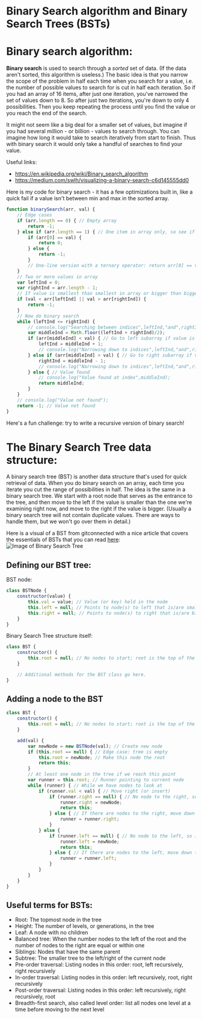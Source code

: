# Binary Search algorithm and Binary Search Trees (BSTs)

# Binary search algorithm:

**Binary search** is used to search through a *sorted* set of data.  (If the data aren't sorted, this algorithm is useless.)  The basic idea is that you narrow the scope of the problem in half each time when you search for a value, i.e. the number of possible values to search for is cut in half each iteration.  So if you had an array of 16 items, after just one iteration, you've narrowed the set of values down to 8.  So after just two iterations, you're down to only 4 possibilities.  Then you keep repeating the process until you find the value or you reach the end of the search.

It might not seem like a big deal for a smaller set of values, but imagine if you had several million - or billion - values to search through.  You can imagine how long it would take to search iteratively from start to finish.  Thus with binary search it would only take a handful of searches to find your value.

Useful links: 
- https://en.wikipedia.org/wiki/Binary_search_algorithm
- https://medium.com/swlh/visualizing-a-binary-search-c6d145555dd0

Here is my code for binary search - it has a few optimizations built in, like a quick fail if a value isn't between min and max in the sorted array.

```js
function binarySearch(arr, val) {
    // Edge cases
    if (arr.length == 0) { // Empty array
        return -1;
    } else if (arr.length == 1) { // One item in array only, so see if it matches
        if (arr[0] == val) {
            return 0;
        } else {
            return -1;
        }
        // One-line version with a ternary operator: return arr[0] == val ? 0 : -1;
    }
    // Two or more values in array
    var leftInd = 0;
    var rightInd = arr.length - 1;
    // If value is smallest than smallest in array or bigger than biggest in array, it can't be found
    if (val < arr[leftInd] || val > arr[rightInd]) {
        return -1;
    }
    // Now do binary search
    while (leftInd <= rightInd) {
        // console.log("Searching between indices",leftInd,"and",rightInd);
        var middleInd = Math.floor((leftInd + rightInd)/2);
        if (arr[middleInd] < val) { // Go to left subarray if value is within that range
            leftInd = middleInd + 1;
            // console.log("Narrowing down to indices",leftInd,"and",rightInd);
        } else if (arr[middleInd] > val) { // Go to right subarray if value is within that range
            rightInd = middleInd - 1;
            // console.log("Narrowing down to indices",leftInd,"and",rightInd);
        } else { // Value found
            // console.log("Value found at index",middleInd);
            return middleInd;
        }
    }
    // console.log("Value not found");
    return -1; // Value not found
}
```
Here's a fun challenge: try to write a recursive version of binary search!

# The Binary Search Tree data structure:

A binary search tree (BST) is another data structure that's used for quick retrieval of data.  When you do binary search on an array, each time you iterate you cut the range of possibilities in half.  The idea is the same in a binary search tree.  We start with a root node that serves as the entrance to the tree, and then move to the left if the value is smaller than the one we're examining right now, and move to the right if the value is bigger.  (Usually a binary search tree will not contain duplicate values.  There are ways to handle them, but we won't go over them in detail.)

Here is a visual of a BST from gitconnected with a nice article that covers the essentials of BSTs that you can read [here](https://levelup.gitconnected.com/an-into-to-binary-search-trees-432f94d180da):
![Image of Binary Search Tree](https://miro.medium.com/max/2388/1*ziYvZzrttFYMXkkV9u66jw.png)

## Defining our BST tree:

BST node:
```js
class BSTNode {
    constructor(value) {
        this.val = value; // Value (or key) held in the node
        this.left = null; // Points to node(s) to left that is/are smaller than this one
        this.right = null; // Points to node(s) to right that is/are bigger than this one
    }
}
```

Binary Search Tree structure itself:
```js
class BST {
    constructor() {
        this.root = null; // No nodes to start; root is the top of the tree
    }

    // Additional methods for the BST class go here.
}
```

## Adding a node to the BST
```js
class BST {
    constructor() {
        this.root = null; // No nodes to start; root is the top of the tree
    }

    add(val) {
        var newNode = new BSTNode(val); // Create new node
        if (this.root == null) { // Edge case: tree is empty
            this.root = newNode; // Make this node the root
            return this;
        }
        // At least one node in the tree if we reach this point
        var runner = this.root; // Runner pointing to current node
        while (runner) { // While we have nodes to look at
            if (runner.val < val) { // Move right (or insert)
                if (runner.right == null) { // No node to the right, so insert new node here
                    runner.right = newNode;
                    return this;
                } else { // If there are nodes to the right, move down the tree
                    runner = runner.right;
                }
            } else {
                if (runner.left == null) { // No node to the left, so insert new node here
                    runner.left = newNode;
                    return this;
                } else { // If there are nodes to the left, move down the tree
                    runner = runner.left;
                }
            }
        }
    }
}
```

## Useful terms for BSTs:

- Root: The topmost node in the tree
- Height: The number of levels, or generations, in the tree
- Leaf: A node with no children
- Balanced tree: When the number nodes to the left of the root and the number of nodes to the right are equal or within one
- Siblings: Nodes that have the same parent
- Subtree: The smaller tree to the left/right of the current node
- Pre-order traversal: Listing nodes in this order: root, left recursively, right recursively
- In-order traversal: Listing nodes in this order: left recursively, root, right recursively
- Post-order traversal: Listing nodes in this order: left recursively, right recursively, root
- Breadth-first search, also called level order: list all nodes one level at a time before moving to the next level